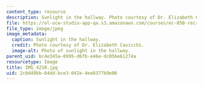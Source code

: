 ```yaml
---
content_type: resource
description: Sunlight in the hallway. Photo courtesy of Dr. Elizabeth Cavicchi.
file: https://ol-ocw-studio-app-qa.s3.amazonaws.com/courses/ec-050-recreate-experiments-from-history-inform-the-future-from-the-past-galileo-january-iap-2010/2c6d49bb64ddbce3042e4ee8377b9e06_IMG_4210.jpg
file_type: image/jpeg
image_metadata:
  caption: Sunlight in the hallway.
  credit: Photo courtesy of Dr. Elizabeth Cavicchi.
  image-alt: Photo of sunlight in the hallway.
parent_uid: bc4e345a-0995-d6fb-e46e-dc056e61274a
resourcetype: Image
title: IMG_4210.jpg
uid: 2c6d49bb-64dd-bce3-042e-4ee8377b9e06
---
```

